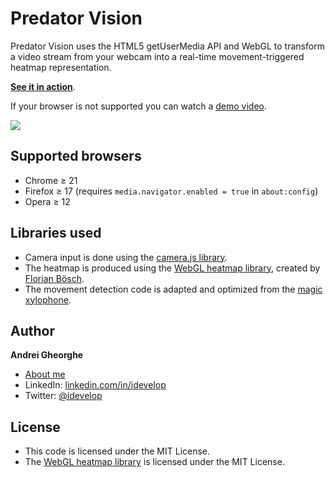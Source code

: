 Predator Vision
===============

Predator Vision uses the HTML5 getUserMedia API and WebGL to transform a video stream from your webcam into a real-time movement-triggered heatmap representation. 

**[See it in action](https://idevelop.ro/predator-vision/)**.

If your browser is not supported you can watch a [demo video](http://www.youtube.com/watch?v=a_4ZhcT9hSs).

<img src="http://idevelop.github.com/predator-vision/images/screenshot.png" />

## Supported browsers

* Chrome &ge; 21
* Firefox &ge; 17 (requires `media.navigator.enabled = true` in `about:config`)
* Opera &ge; 12

## Libraries used

* Camera input is done using the [camera.js library](https://github.com/idevelop/camera.js).
* The heatmap is produced using the [WebGL heatmap library](https://github.com/pyalot/webgl-heatmap), created by [Florian Bösch](https://github.com/pyalot).
* The movement detection code is adapted and optimized from the [magic xylophone](http://www.adobe.com/devnet/html5/articles/javascript-motion-detection.html).

## Author

**Andrei Gheorghe**

* [About me](http://idevelop.github.com)
* LinkedIn: [linkedin.com/in/idevelop](http://www.linkedin.com/in/idevelop)
* Twitter: [@idevelop](http://twitter.com/idevelop)

## License

- This code is licensed under the MIT License.
- The [WebGL heatmap library](https://github.com/pyalot/webgl-heatmap/) is licensed under the MIT License.
